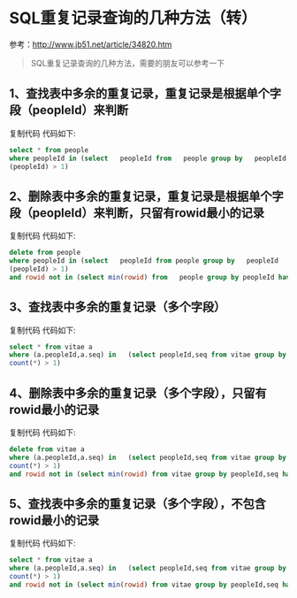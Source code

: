 
# SQL重复记录查询的几种方法（转）
参考：http://www.jb51.net/article/34820.htm

>  SQL重复记录查询的几种方法，需要的朋友可以参考一下

## 1、查找表中多余的重复记录，重复记录是根据单个字段（peopleId）来判断

复制代码 代码如下:
```sql
select * from people
where peopleId in (select   peopleId from   people group by   peopleId having count
(peopleId) > 1)
```

## 2、删除表中多余的重复记录，重复记录是根据单个字段（peopleId）来判断，只留有rowid最小的记录
复制代码 代码如下:
```sql
delete from people
where peopleId in (select   peopleId from people group by   peopleId   having count
(peopleId) > 1)
and rowid not in (select min(rowid) from   people group by peopleId having count(peopleId)>1)
```

## 3、查找表中多余的重复记录（多个字段）
复制代码 代码如下:
```sql
select * from vitae a
where (a.peopleId,a.seq) in   (select peopleId,seq from vitae group by peopleId,seq having
count(*) > 1)
```

## 4、删除表中多余的重复记录（多个字段），只留有rowid最小的记录
复制代码 代码如下:
```sql
delete from vitae a
where (a.peopleId,a.seq) in   (select peopleId,seq from vitae group by peopleId,seq having
count(*) > 1)
and rowid not in (select min(rowid) from vitae group by peopleId,seq having count(*)>1)
```

## 5、查找表中多余的重复记录（多个字段），不包含rowid最小的记录
复制代码 代码如下:
```sql
select * from vitae a
where (a.peopleId,a.seq) in   (select peopleId,seq from vitae group by peopleId,seq having
count(*) > 1)
and rowid not in (select min(rowid) from vitae group by peopleId,seq having count(*)>1)
```
